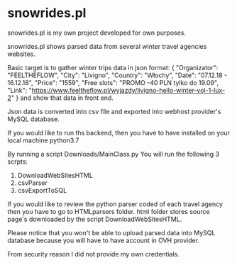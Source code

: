 # snowrides.pl

snowrides.pl is my own project developed for own purposes.

snowrides.pl shows parsed data from several winter travel agencies websites.

Basic target is to gather winter trips data in json format: 
{
            "Organizator": "FEELTHEFLOW",
            "City": "Livigno",
            "Country": "Włochy",
            "Date": "07.12.18 - 16.12.18",
            "Price": "1559",
            "Free slots": "PROMO -40 PLN tylko do 19.09",
            "Link": "https://www.feeltheflow.pl/wyjazdy/livigno-hello-winter-vol-1-lux-2"
 }
and show that data in front end.

Json data is converted into csv file and exported into webhost provider's MySQL database.

If you would like to run ths backend, then you have to have installed on your local machine python3.7

By running a script Downloads/MainClass.py
You will run the following 3 scrpts:
1. DownloadWebSitesHTML
2. csvParser
3. csvExportToSQL

If you would like to review the python parser coded of each travel agency then you have to go to HTMLparsers folder.
html folder stores source page's downloaded by the script DownloadWebSitesHTML.

Please notice that you won't be able to upload parsed data into MySQL database because you will have to have account in OVH provider.

From security reason I did not provide my own credentials.
